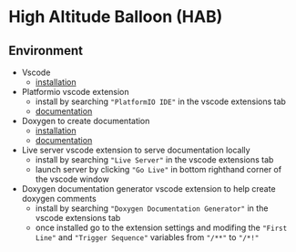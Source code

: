 # High Altitude Balloon (HAB)

## Environment
 - Vscode
    - [installation](https://code.visualstudio.com/Download)
 - Platformio vscode extension
    - install by searching `"PlatformIO IDE"` in the vscode extensions tab
    - [documentation](https://docs.platformio.org/en/latest/what-is-platformio.html)
 - Doxygen to create documentation
    - [installation](https://doxygen.nl/download.html)
    - [documentation](https://doxygen.nl/manual/index.html)
 - Live server vscode extension to serve documentation locally
    - install by searching `"Live Server"` in the vscode extensions tab
    - launch server by clicking `"Go Live"` in bottom righthand corner of the vscode window
 - Doxygen documentation generator vscode extension to help create doxygen comments
    - install by searching `"Doxygen Documentation Generator"` in the vscode extensions tab
    - once installed go to the extension settings and modifing the `"First Line"` and `"Trigger Sequence"` variables from `"/**"` to `"/*!"`